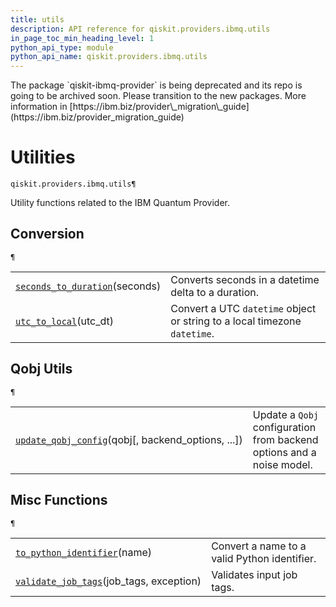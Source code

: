 ```yaml
---
title: utils
description: API reference for qiskit.providers.ibmq.utils
in_page_toc_min_heading_level: 1
python_api_type: module
python_api_name: qiskit.providers.ibmq.utils
---
```


<Admonition title="Warning" type="caution">
  The package `qiskit-ibmq-provider` is being deprecated and its repo is going to be archived soon. Please transition to the new packages. More information in [https://ibm.biz/provider\_migration\_guide](https://ibm.biz/provider_migration_guide)
</Admonition>

<span id="module-qiskit.providers.ibmq.utils" />

<span id="qiskit-providers-ibmq-utils" />

# Utilities

<span id="module-qiskit.providers.ibmq.utils" />

`qiskit.providers.ibmq.utils¶`

Utility functions related to the IBM Quantum Provider.

## Conversion

<span id="module-qiskit.providers.ibmq.utils" />

`¶`

|                                                                                                                                     |                                                                           |
| ----------------------------------------------------------------------------------------------------------------------------------- | ------------------------------------------------------------------------- |
| [`seconds_to_duration`](qiskit.providers.ibmq.utils.seconds_to_duration "qiskit.providers.ibmq.utils.seconds_to_duration")(seconds) | Converts seconds in a datetime delta to a duration.                       |
| [`utc_to_local`](qiskit.providers.ibmq.utils.utc_to_local "qiskit.providers.ibmq.utils.utc_to_local")(utc\_dt)                      | Convert a UTC `datetime` object or string to a local timezone `datetime`. |

## Qobj Utils

<span id="module-qiskit.providers.ibmq.utils" />

`¶`

|                                                                                                                                                         |                                                                       |
| ------------------------------------------------------------------------------------------------------------------------------------------------------- | --------------------------------------------------------------------- |
| [`update_qobj_config`](qiskit.providers.ibmq.utils.update_qobj_config "qiskit.providers.ibmq.utils.update_qobj_config")(qobj\[, backend\_options, ...]) | Update a `Qobj` configuration from backend options and a noise model. |

## Misc Functions

<span id="module-qiskit.providers.ibmq.utils" />

`¶`

|                                                                                                                                            |                                              |
| ------------------------------------------------------------------------------------------------------------------------------------------ | -------------------------------------------- |
| [`to_python_identifier`](qiskit.providers.ibmq.utils.to_python_identifier "qiskit.providers.ibmq.utils.to_python_identifier")(name)        | Convert a name to a valid Python identifier. |
| [`validate_job_tags`](qiskit.providers.ibmq.utils.validate_job_tags "qiskit.providers.ibmq.utils.validate_job_tags")(job\_tags, exception) | Validates input job tags.                    |

